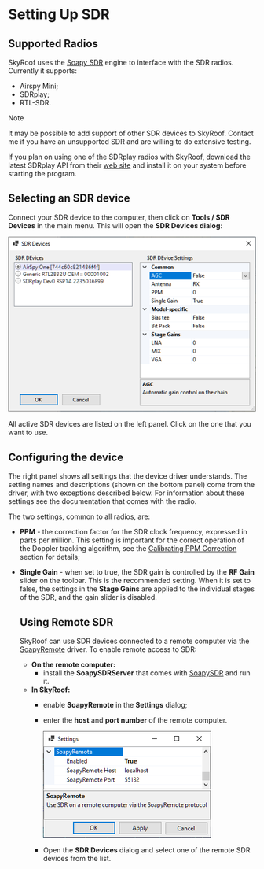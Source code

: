 # Setting Up SDR

## Supported Radios

SkyRoof uses the
[Soapy SDR](https://github.com/pothosware/SoapySDR)
engine to interface with the SDR radios. Currently it supports:

- Airspy Mini;
- SDRplay;
- RTL-SDR.

> [!NOTE]
> It may be possible to add support of other SDR devices to SkyRoof. Contact me if you have an unsupported SDR
> and are willing to do extensive testing.

If you plan on using one of the SDRplay radios with SkyRoof, download the latest SDRplay API from their
[web site](https://www.sdrplay.com/api/) and install it on your system before starting the program.

## Selecting an SDR device

Connect your SDR device to the computer, then click on **Tools / SDR Devices** in the main menu. This will open the
**SDR Devices dialog**:

![SDR Devices dialog](../images/sdr_devices_dialog.png)

All active SDR devices are listed on the left panel. Click on the one that you want to use.

## Configuring the device

The right panel shows all settings that the device driver understands. The setting names and descriptions (shown on the
bottom panel) come from the driver, with two exceptions described below. For information about these
settings see the documentation that comes with the radio.

The two settings, common to all radios, are:

- **PPM** - the correction factor for the SDR clock frequency, expressed in parts per million.
  This setting is important for the correct operation of the Doppler tracking algorithm, see the
  [Calibrating PPM Correction](calibrating_ppm_correction.md) section for details;

- **Single Gain** - when set to true, the SDR gain is controlled by the **RF Gain** slider on the toolbar.
  This is the recommended setting. When it is set to false, the settings in the **Stage Gains** are applied to the
  individual stages of the SDR, and the gain slider is disabled.

  ## Using Remote SDR

  SkyRoof can use SDR devices connected to a remote computer via the
  [SoapyRemote](https://github.com/pothosware/SoapyRemote) driver. To enable remote access to SDR:
  
  - **On the remote computer:**
    - install the **SoapySDRServer** that comes with
    [SoapySDR](https://github.com/pothosware/SoapySDR/wiki)
    and run it.
  - **In SkyRoof:**
    - enable **SoapyRemote** in the **Settings** dialog;
    - enter the **host** and **port number** of the remote computer.

      ![SoapyRemote Settings](../images/soapyremote_settings.png)

    - Open the **SDR Devices** dialog and select one of the remote SDR devices from the list.
